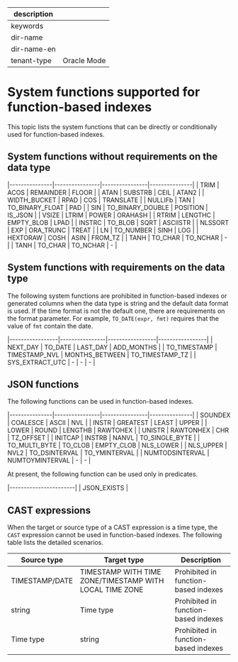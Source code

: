 |description||
|---|---|
|keywords||
|dir-name||
|dir-name-en||
|tenant-type|Oracle Mode|

# System functions supported for function-based indexes

This topic lists the system functions that can be directly or conditionally used for function-based indexes. 

## System functions without requirements on the data type

|---------------|----------------|----------------|---------------|
| TRIM          |    ACOS        |   REMAINDER    |    FLOOR      |
| ATAN          |    SUBSTRB     |   CEIL         |    ATAN2      |
| WIDTH_BUCKET  |    RPAD        |   COS          |    TRANSLATE  |
| NULLIFb       |    TAN         |   TO_BINARY_FLOAT | PAD        |
| SIN           |    TO_BINARY_DOUBLE  | POSITION |    IS_JSON    |
| VSIZE         |    LTRIM       |   POWER        |    ORAHASH    |
| RTRIM         |    LENGTHC     |   EMPTY_BLOB   |    LPAD       |
| INSTRC        |    TO_BLOB     |   SQRT         |    ASCIISTR   |
| NLSSORT       |    EXP         |   ORA_TRUNC    |    TREAT      |
| LN            |    TO_NUMBER   |   SINH         |    LOG        |
| HEXTORAW      |    COSH        |   ASIN         |    FROM_TZ    |
| TANH          |    TO_CHAR     |   TO_NCHAR     | -             |
| TANH          |    TO_CHAR     |   TO_NCHAR     | -             |

## System functions with requirements on the data type

The following system functions are prohibited in function-based indexes or generated columns when the data type is string and the default data format is used. If the time format is not the default one, there are requirements on the format parameter. For example, `TO_DATE(expr, fmt)` requires that the value of `fmt` contain the date. 

|-----------------|----------------|-----------------|-----------------|
| NEXT_DAY        |  TO_DATE       |  LAST_DAY       | ADD_MONTHS      |
| TO_TIMESTAMP    |  TIMESTAMP_NVL |  MONTHS_BETWEEN | TO_TIMESTAMP_TZ |
| SYS_EXTRACT_UTC |  -             | -               | -               |

## JSON functions

The following functions can be used in function-based indexes. 

|---------------|----------------|----------------|---------------|
| SOUNDEX | COALESCE | ASCII | NVL |
| INSTR | GREATEST | LEAST | UPPER |
| LOWER | ROUND | LENGTHB | RAWTOHEX |
| UNISTR | RAWTONHEX | CHR | TZ_OFFSET |
| INITCAP | INSTRB | NANVL | TO_SINGLE_BYTE |
| TO_MULTI_BYTE | TO_CLOB | EMPTY_CLOB | NLS_LOWER |
| NLS_UPPER | NVL2 | TO_DSINTERVAL | TO_YMINTERVAL |
| NUMTODSINTERVAL | NUMTOYMINTERVAL | - | - |

At present, the following function can be used only in predicates. 

|-----------------------|
| JSON_EXISTS |

## CAST expressions

When the target or source type of a CAST expression is a time type, the `CAST` expression cannot be used in function-based indexes. The following table lists the detailed scenarios. 

| Source type | Target type | Description |
|----------------------------------------|-----------------------------------------------------------|----------------|
| TIMESTAMP/DATE | TIMESTAMP WITH TIME ZONE/TIMESTAMP WITH LOCAL TIME ZONE | Prohibited in function-based indexes |
| string | Time type | Prohibited in function-based indexes |
| Time type | string | Prohibited in function-based indexes |
